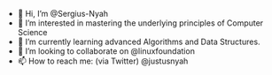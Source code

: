 - 👋 Hi, I’m @Sergius-Nyah
- 👀 I’m interested in mastering the underlying principles of Computer Science
- 🌱 I’m currently learning advanced Algorithms and Data Structures. 
- 💞️ I’m looking to collaborate on @linuxfoundation
- 📫 How to reach me: (via Twitter) @justusnyah

<!---
Sergius-Nyah/Sergius-Nyah is a ✨ special ✨ repository because its `README.md` (this file) appears on your GitHub profile.
You can click the Preview link to take a look at your changes.
--->
